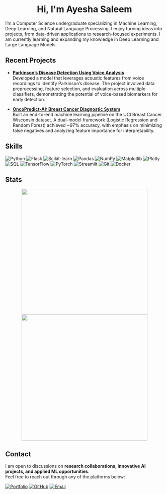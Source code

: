 <div align="center">
<h1> <strong>Hi, I'm Ayesha Saleem</strong> </h1> 
</div>

I’m a Computer Science undergraduate specializing in Machine Learning, Deep Learning, and Natural Language Processing. I enjoy turning ideas into projects, from data-driven applications to research-focused experiments. I am currently learning and expanding my knowledge in Deep Learning and Large Language Models.

## Recent Projects  

- **[Parkinson’s Disease Detection Using Voice Analysis](https://github.com/aysh34/Parkinsons-Disease-Detection)**  
  Developed a model that leverages acoustic features from voice recordings to identify Parkinson’s disease. The project involved data preprocessing, feature selection, and evaluation across multiple classifiers, demonstrating the potential of voice-based biomarkers for early detection.  

- **[OncoPredict-AI: Breast Cancer Diagnostic System](https://github.com/aysh34/OncoPredict-AI)**  
  Built an end-to-end machine learning pipeline on the UCI Breast Cancer Wisconsin dataset. A dual-model framework (Logistic Regression and Random Forest) achieved ~97% accuracy, with emphasis on minimizing false negatives and analyzing feature importance for interpretability.  


## Skills  

![Python](https://img.shields.io/badge/Python-3776AB?style=flat&logo=python&logoColor=white) 
![Flask](https://img.shields.io/badge/Flask-000000?style=flat&logo=flask&logoColor=white) 
![Scikit-learn](https://img.shields.io/badge/Scikit--learn-F7931E?style=flat&logo=scikitlearn&logoColor=white) 
![Pandas](https://img.shields.io/badge/Pandas-150458?style=flat&logo=pandas&logoColor=white) 
![NumPy](https://img.shields.io/badge/NumPy-013243?style=flat&logo=numpy&logoColor=white) 
![Matplotlib](https://img.shields.io/badge/Matplotlib-013243?style=flat&logo=plotly&logoColor=white) 
![Plotly](https://img.shields.io/badge/Plotly-3F4F75?style=flat&logo=plotly&logoColor=white) 
![SQL](https://img.shields.io/badge/SQL-003B57?style=flat&logo=postgresql&logoColor=white) 
![TensorFlow](https://img.shields.io/badge/TensorFlow-FF6F00?style=flat&logo=tensorflow&logoColor=white) 
![PyTorch](https://img.shields.io/badge/PyTorch-EE4C2C?style=flat&logo=pytorch&logoColor=white) 
![Streamlit](https://img.shields.io/badge/Streamlit-FF4B4B?style=flat&logo=streamlit&logoColor=white) 
![Git](https://img.shields.io/badge/Git-F05032?style=flat&logo=git&logoColor=white) 
![Docker](https://img.shields.io/badge/Docker-2496ED?style=flat&logo=docker&logoColor=white) 

## Stats  

<div align="center">
  <img  width="400" src="https://github-readme-stats.vercel.app/api?username=aysh34&theme=yeblu&show_icons=true&hide_border=true&include_all_commits=flase"/>
  <img  width="400" src="https://github-readme-streak-stats.herokuapp.com/?user=aysh34&theme=yeblu&hide_border=true"/>
</div>

## Contact  

I am open to discussions on **research collaborations, innovative AI projects, and applied ML opportunities**.  
Feel free to reach out through any of the platforms below:

<a href="https://aysh34.github.io/">
  <img src="https://img.shields.io/badge/Portfolio-FF5733?style=flat&logo=google-chrome&logoColor=white" alt="Portfolio" /></a>
<a href="https://github.com/aysh34">
  <img src="https://img.shields.io/badge/GitHub-199717?style=flat&logo=github&logoColor=white" alt="GitHub" /></a>
<a href="mailto:ayeshasaleem853@gmail.com">
  <img src="https://img.shields.io/badge/Email-D14836?style=flat&logo=gmail&logoColor=white" alt="Email" /></a>
